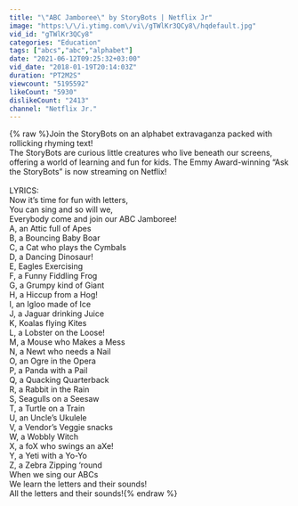 ```yaml
---
title: "\"ABC Jamboree\" by StoryBots | Netflix Jr"
image: "https:\/\/i.ytimg.com\/vi\/gTWlKr3QCy8\/hqdefault.jpg"
vid_id: "gTWlKr3QCy8"
categories: "Education"
tags: ["abcs","abc","alphabet"]
date: "2021-06-12T09:25:32+03:00"
vid_date: "2018-01-19T20:14:03Z"
duration: "PT2M2S"
viewcount: "5195592"
likeCount: "5930"
dislikeCount: "2413"
channel: "Netflix Jr."
---
```

{% raw %}Join the StoryBots on an alphabet extravaganza packed with rollicking rhyming text! <br />The StoryBots are curious little creatures who live beneath our screens, offering a world of learning and fun for kids. The Emmy Award-winning “Ask the StoryBots” is now streaming on Netflix!<br /><br />LYRICS:<br />Now it’s time for fun with letters,<br />You can sing and so will we,<br />Everybody come and join our ABC Jamboree!<br />A, an Attic full of Apes<br />B, a Bouncing Baby Boar<br />C, a Cat who plays the Cymbals  <br />D, a Dancing Dinosaur!<br />E, Eagles Exercising<br />F, a Funny Fiddling Frog<br />G, a Grumpy kind of Giant<br />H, a Hiccup from a Hog!  <br />I, an Igloo made of Ice  <br />J, a Jaguar drinking Juice<br />K, Koalas flying Kites<br />L, a Lobster on the Loose!<br />M, a Mouse who Makes a Mess<br />N, a Newt who needs a Nail  <br />O, an Ogre in the Opera<br />P, a Panda with a Pail    <br />Q, a Quacking Quarterback  <br />R, a Rabbit in the Rain<br />S, Seagulls on a Seesaw<br />T, a Turtle on a Train<br />U, an Uncle’s Ukulele<br />V, a Vendor’s Veggie snacks<br />W, a Wobbly Witch   <br />X, a foX who swings an aXe!<br />Y, a Yeti with a Yo-Yo<br />Z, a Zebra Zipping ‘round<br />When we sing our ABCs<br />We learn the letters and their sounds!<br />All the letters and their sounds!{% endraw %}
